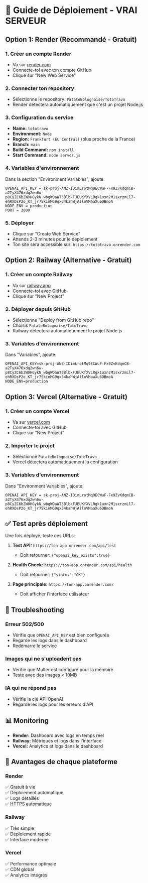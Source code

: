 # 🚀 Guide de Déploiement - VRAI SERVEUR

## Option 1: Render (Recommandé - Gratuit)

### 1. Créer un compte Render
- Va sur [render.com](https://render.com)
- Connecte-toi avec ton compte GitHub
- Clique sur "New Web Service"

### 2. Connecter ton repository
- Sélectionne le repository: `PatateBolognaise/TotoTravo`
- Render détectera automatiquement que c'est un projet Node.js

### 3. Configuration du service
- **Name:** `tototravo`
- **Environment:** `Node`
- **Region:** `Frankfurt (EU Central)` (plus proche de la France)
- **Branch:** `main`
- **Build Command:** `npm install`
- **Start Command:** `node server.js`

### 4. Variables d'environnement
Dans la section "Environment Variables", ajoute:

```
OPENAI_API_KEY = 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
NODE_ENV = production
PORT = 3000
```

### 5. Déployer
- Clique sur "Create Web Service"
- Attends 2-3 minutes pour le déploiement
- Ton site sera accessible sur: `https://tototravo.onrender.com`

## Option 2: Railway (Alternative - Gratuit)

### 1. Créer un compte Railway
- Va sur [railway.app](https://railway.app)
- Connecte-toi avec GitHub
- Clique sur "New Project"

### 2. Déployer depuis GitHub
- Sélectionne "Deploy from GitHub repo"
- Choisis `PatateBolognaise/TotoTravo`
- Railway détectera automatiquement le projet Node.js

### 3. Variables d'environnement
Dans "Variables", ajoute:
```
OPENAI_API_KEY=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
NODE_ENV=production
```

## Option 3: Vercel (Alternative - Gratuit)

### 1. Créer un compte Vercel
- Va sur [vercel.com](https://vercel.com)
- Connecte-toi avec GitHub
- Clique sur "New Project"

### 2. Importer le projet
- Sélectionne `PatateBolognaise/TotoTravo`
- Vercel détectera automatiquement la configuration

### 3. Variables d'environnement
Dans "Environment Variables", ajoute:
```
OPENAI_API_KEY = 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
```

## ✅ Test après déploiement

Une fois déployé, teste ces URLs:

1. **Test API:** `https://ton-app.onrender.com/api/test`
   - Doit retourner: `{"openai_key_exists":true}`

2. **Health Check:** `https://ton-app.onrender.com/api/health`
   - Doit retourner: `{"status":"OK"}`

3. **Page principale:** `https://ton-app.onrender.com/`
   - Doit afficher l'interface utilisateur

## 🔧 Troubleshooting

### Erreur 502/500
- Vérifie que `OPENAI_API_KEY` est bien configurée
- Regarde les logs dans le dashboard
- Redémarre le service

### Images qui ne s'uploadent pas
- Vérifie que Multer est configuré pour la mémoire
- Teste avec des images < 10MB

### IA qui ne répond pas
- Vérifie la clé API OpenAI
- Regarde les logs pour les erreurs d'API

## 📊 Monitoring

- **Render:** Dashboard avec logs en temps réel
- **Railway:** Métriques et logs dans l'interface
- **Vercel:** Analytics et logs dans le dashboard

## 🎯 Avantages de chaque plateforme

### Render
✅ Gratuit à vie  
✅ Déploiement automatique  
✅ Logs détaillés  
✅ HTTPS automatique  

### Railway
✅ Très simple  
✅ Déploiement rapide  
✅ Interface moderne  

### Vercel
✅ Performance optimale  
✅ CDN global  
✅ Analytics intégrés




